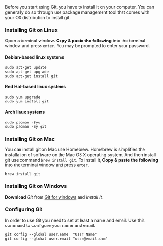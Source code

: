 Before you start using Git, you have to install it on your computer. You can generally do so through use package management tool that comes with your OS distribution to install git.

### Installing Git on Linux
Open a terminal window. **Copy & paste the following** into the terminal window and press `enter`. You may be prompted to enter your password.

#### Debian-based linux systems

```
sudo apt-get update
sudo apt-get upgrade
sudo apt-get install git
```

#### Red Hat-based linux systems

```
sudo yum upgrade
sudo yum install git
```

#### Arch linux systems

```
sudo pacman -Syu
sudo pacman -Sy git
```

### Installing Git on Mac

You can install git on Mac use Homebrew. Homebrew is simplifies the installation of software on the Mac OS X operating system. And then install git use command `brew install git`. To install it, **Copy & paste the following** into the terminal window and press `enter`.

```
brew install git
```

### Installing Git on Windows
**Download** *Git* from [Git for windows](https://git-scm.com/download/win) and *install it*.

### Configuring Git
In order to use Git you need to set at least a name and email. Use this command to configure your name and email.

```
git config --global user.name  "User Name"
git config --global user.email "user@email.com"
```